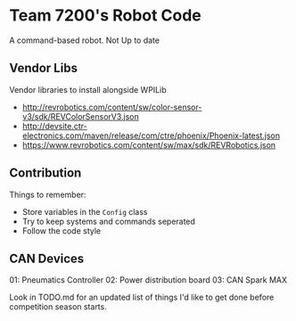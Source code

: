 # Team 7200's Robot Code

A command-based robot.
Not Up to date
## Vendor Libs

Vendor libraries to install alongside WPILib
- http://revrobotics.com/content/sw/color-sensor-v3/sdk/REVColorSensorV3.json
- http://devsite.ctr-electronics.com/maven/release/com/ctre/phoenix/Phoenix-latest.json
- https://www.revrobotics.com/content/sw/max/sdk/REVRobotics.json

## Contribution

Things to remember:
- Store variables in the `Config` class
- Try to keep systems and commands seperated
- Follow the code style

## CAN Devices

01: Pneumatics Controller
02: Power distribution board
03: CAN Spark MAX

Look in TODO.md for an updated list of things I'd like to get done before competition season starts.
